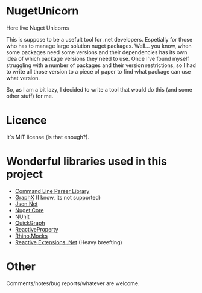# NugetUnicorn

Here live Nuget Unicorns

This is suppose to be a usefult tool for .net developers. Espetially for those who has to manage large solution nuget packages. Well... you know, when some packages need some versions and their dependencies has its own idea of which package versions they need to use.
Once I've found myself struggling with a number of packages and their version restrictions, so I had to write all those version to a piece of paper to find what package can use what version.

So, as I am a bit lazy, I decided to write a tool that would do this (and some other stuff) for me.

# Licence

It`s MIT license (is that enough?).

# Wonderful libraries used in this project

* [Command Line Parser Library](https://github.com/gsscoder/commandline)
* [GraphX](https://github.com/panthernet/GraphX/tree/master) (I know, its not supported)
* [Json.Net](https://github.com/JamesNK/Newtonsoft.Json)
* [Nuget.Core](https://github.com/NuGet/NuGet2)
* [NUnit](http://nunit.org/)
* [QuickGraph](http://quickgraph.codeplex.com/)
* [ReactiveProperty](https://github.com/runceel/ReactiveProperty)
* [Rhino.Mocks](https://hibernatingrhinos.com/oss/rhino-mocks)
* [Reactive Extensions .Net](https://github.com/Reactive-Extensions/Rx.NET) (Heavy breefting)

# Other

Comments/notes/bug reports/whatever are welcome.